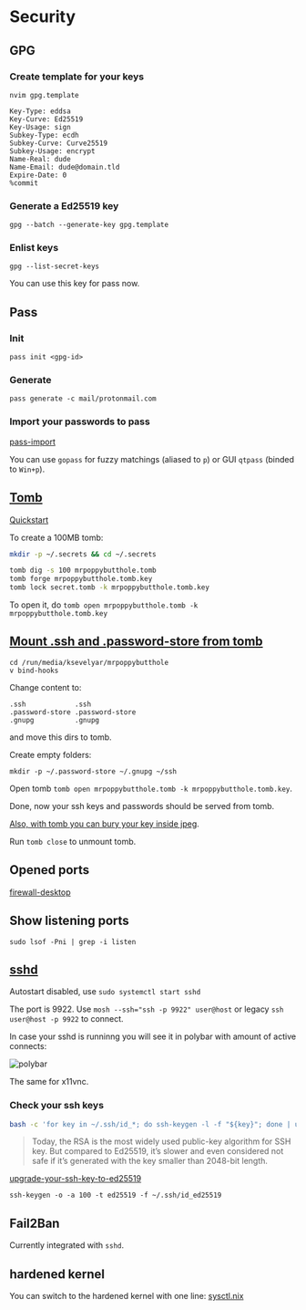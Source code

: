 # Security

## GPG

### Create template for your keys

`nvim gpg.template`

```
Key-Type: eddsa
Key-Curve: Ed25519
Key-Usage: sign
Subkey-Type: ecdh
Subkey-Curve: Curve25519
Subkey-Usage: encrypt
Name-Real: dude
Name-Email: dude@domain.tld
Expire-Date: 0
%commit
```

### Generate a Ed25519 key

```fish
gpg --batch --generate-key gpg.template
```

### Enlist keys

```fish
gpg --list-secret-keys
```

You can use this key for pass now.

## Pass

### Init

`pass init <gpg-id>`

### Generate

`pass generate -c mail/protonmail.com`

### Import your passwords to pass

[pass-import](https://github.com/roddhjav/pass-import#pass-import)

You can use `gopass` for fuzzy matchings (aliased to `p`) or GUI `qtpass` (binded to `Win+p`).

## [Tomb](https://www.dyne.org/software/tomb/)

[Quickstart](https://github.com/dyne/Tomb/wiki/Quickstart)

To create a 100MB tomb:

```sh
mkdir -p ~/.secrets && cd ~/.secrets

tomb dig -s 100 mrpoppybutthole.tomb
tomb forge mrpoppybutthole.tomb.key
tomb lock secret.tomb -k mrpoppybutthole.tomb.key
```

To open it, do `tomb open mrpoppybutthole.tomb -k mrpoppybutthole.tomb.key`

## [Mount .ssh and .password-store from tomb](https://github.com/dyne/Tomb/wiki/Advancedfeatures)

```fish
cd /run/media/ksevelyar/mrpoppybutthole
v bind-hooks
```

Change content to:

```
.ssh            .ssh
.password-store .password-store
.gnupg          .gnupg
```

and move this dirs to tomb.

Create empty folders:

```fish
mkdir -p ~/.password-store ~/.gnupg ~/ssh
```

Open tomb `tomb open mrpoppybutthole.tomb -k mrpoppybutthole.tomb.key`.

Done, now your ssh keys and passwords should be served from tomb.

[Also, with tomb you can bury your key inside jpeg](https://github.com/dyne/Tomb/wiki/Advancedfeatures#hide-the-key).

Run `tomb close` to unmount tomb.

## Opened ports

[firewall-desktop](https://github.com/ksevelyar/dotfiles/blob/master/modules/net/firewall-desktop.nix)

## Show listening ports

`sudo lsof -Pni | grep -i listen`

## [sshd](https://github.com/ksevelyar/dotfiles/blob/0c25763c040e5a50f393d2c2bb7c6eee616f3729/modules/services/common.nix#L9-L16)

Autostart disabled, use `sudo systemctl start sshd`

The port is 9922. Use `mosh --ssh="ssh -p 9922" user@host` or legacy `ssh user@host -p 9922` to connect.

In case your sshd is runninng you will see it in polybar with amount of active connects:

![polybar](https://i.imgur.com/zZz3AfZ.png)

The same for x11vnc.

### Check your ssh keys

```bash
bash -c 'for key in ~/.ssh/id_*; do ssh-keygen -l -f "${key}"; done | uniq'
```

> Today, the RSA is the most widely used public-key algorithm for SSH key. But compared to Ed25519, it’s slower and even considered not safe if it’s generated with the key smaller than 2048-bit length.

[upgrade-your-ssh-key-to-ed25519](https://medium.com/risan/upgrade-your-ssh-key-to-ed25519-c6e8d60d3c54)

`ssh-keygen -o -a 100 -t ed25519 -f ~/.ssh/id_ed25519`

## Fail2Ban

Currently integrated with `sshd`.

## hardened kernel

You can switch to the hardened kernel with one line: [sysctl.nix](https://github.com/ksevelyar/dotfiles/blob/504570d52ab79463704e4ddcf908f82c5936217e/modules/sys/sysctl.nix#L4-L6)

